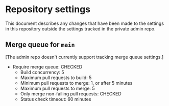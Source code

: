 # Repository settings

This document describes any changes that have been made to the
settings in this repository outside the settings tracked in the
private admin repo.

## Merge queue for `main`

[The admin repo doesn't currently support tracking merge queue settings.]

- Require merge queue: CHECKED
  - Build concurrency: 5
  - Maximum pull requests to build: 5
  - Minimum pull requests to merge: 1, or after 5 minutes
  - Maximum pull requests to merge: 5
  - Only merge non-failing pull requests: CHECKED
  - Status check timeout: 60 minutes
